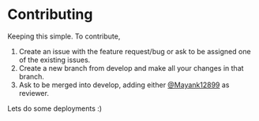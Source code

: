 # Contributing

Keeping this simple. To contribute,
1. Create an issue with the feature request/bug or ask to be assigned one of the existing issues.
2. Create a new branch from develop and make all your changes in that branch.
3. Ask to be merged into develop, adding either [@Mayank12899](https://github.com/Mayank12899) as reviewer.

Lets do some deployments :)
